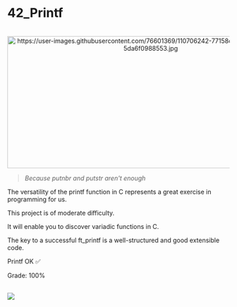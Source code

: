 # 42_Printf

<div align="center"><br>
<img src="https://user-images.githubusercontent.com/76601369/110706242-77158d00-81ef-11eb-8085-5da6f0988553.jpg" alt="https://user-images.githubusercontent.com/76601369/110706242-77158d00-81ef-11eb-8085-5da6f0988553.jpg" width="650" height="300">
</div>

>*Because putnbr and putstr aren't enough*

<p> The versatility of the printf function in C represents a great exercise in programming for us.
<p> This project is of moderate difficulty.
<p> It will enable you to discover variadic functions in C.
<p> The key to a successful ft_printf is a well-structured and good extensible code.

<p> Printf OK ✅</p>
<p> Grade: 100% </p>
<div style="display: inline"><br>
   <img src="https://cdn.discordapp.com/attachments/461563270411714561/916065441527500871/Screen_Shot_2021-12-02_at_8.35.57_PM.png">
</div>
